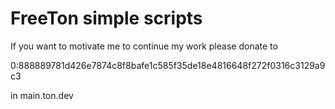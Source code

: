 # FreeTon simple scripts

If you want to motivate me to continue my work
please donate to 

0:888889781d426e7874c8f8bafe1c585f35de18e4816648f272f0316c3129a9c3

in main.ton.dev
